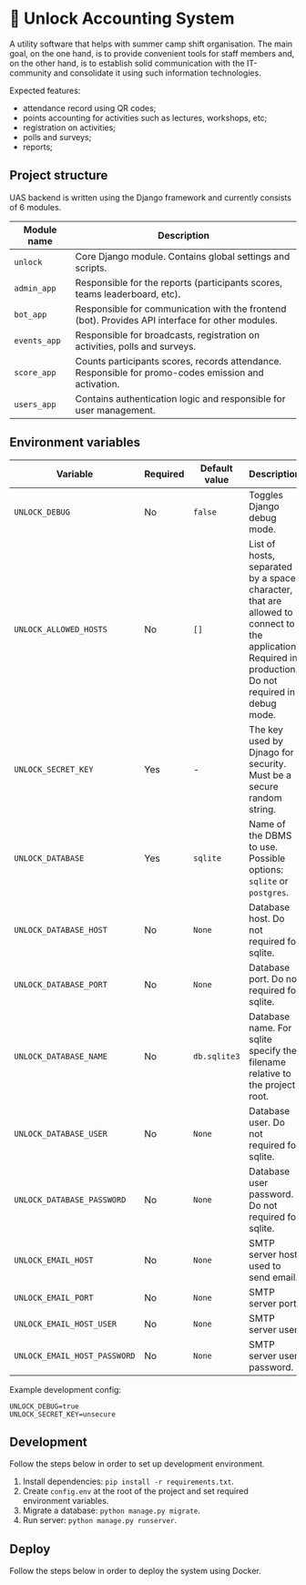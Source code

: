 # 🚀 Unlock Accounting System
A utility software that helps with summer camp shift organisation. 
The main goal, on the one hand, is to provide convenient tools for staff members and, 
on the other hand, is to establish solid communication with the IT-community 
and consolidate it using such information technologies.

Expected features:
- attendance record using QR codes;
- points accounting for activities such as lectures, workshops, etc;
- registration on activities;
- polls and surveys;
- reports;

## Project structure
UAS backend is written using the Django framework and currently consists 
of 6 modules.

| Module name | Description                                                                                         |
|-------------|-----------------------------------------------------------------------------------------------------|
| `unlock`      | Core Django module. Contains global settings and scripts.                                           |
| `admin_app`   | Responsible for the reports (participants scores, teams leaderboard, etc).                          |
| `bot_app`     | Responsible for communication with the frontend (bot). Provides API interface for other modules.    |
| `events_app`  | Responsible for broadcasts, registration on activities, polls and surveys.                          |
| `score_app`   | Counts participants scores, records attendance. Responsible for promo-codes emission and activation. |
| `users_app`   | Contains authentication logic and responsible for user management.                                  |

## Environment variables
| Variable                     | Required | Default value | Description                                                                                                                                           |
|------------------------------|----------|---------------|-------------------------------------------------------------------------------------------------------------------------------------------------------|
| `UNLOCK_DEBUG`               | No       | `false`       | Toggles Django debug mode.                                                                                                                            |
| `UNLOCK_ALLOWED_HOSTS`       | No       | `[]`          | List of hosts, separated by a space character, that are allowed to connect to the application. Required in production. Do not required in debug mode. |
| `UNLOCK_SECRET_KEY`          | Yes      | -             | The key used by Djnago for security. Must be a secure random string.                                                                                  |
| `UNLOCK_DATABASE`            | Yes      | `sqlite`      | Name of the DBMS to use. Possible options: `sqlite` or `postgres`.                                                                                    |
| `UNLOCK_DATABASE_HOST`       | No       | `None`        | Database host. Do not required for sqlite.                                                                                                            |
| `UNLOCK_DATABASE_PORT`       | No       | `None`        | Database port. Do not required for sqlite.                                                                                                            |
| `UNLOCK_DATABASE_NAME`       | No       | `db.sqlite3`  | Database name. For sqlite specify the filename relative to the project root.                                                                          |
| `UNLOCK_DATABASE_USER`       | No       | `None`        | Database user. Do not required for sqlite.                                                                                                            |
| `UNLOCK_DATABASE_PASSWORD`   | No       | `None`        | Database user password. Do not required for sqlite.                                                                                                   |
| `UNLOCK_EMAIL_HOST`          | No       | `None`        | SMTP server host used to send email.                                                                                                                  |
| `UNLOCK_EMAIL_PORT`          | No       | `None`        | SMTP server port.                                                                                                                                     |
| `UNLOCK_EMAIL_HOST_USER`     | No       | `None`        | SMTP server user.                                                                                                                                     |
| `UNLOCK_EMAIL_HOST_PASSWORD` | No       | `None`        | SMTP server user password.                                                                                                                            |


Example development config:
```
UNLOCK_DEBUG=true
UNLOCK_SECRET_KEY=unsecure
```


## Development
Follow the steps below in order to set up development environment.
1. Install dependencies: `pip install -r requirements.txt`.
2. Create `config.env` at the root of the project and set required environment variables.
3. Migrate a database: `python manage.py migrate`.
4. Run server: `python manage.py runserver`.


## Deploy
Follow the steps below in order to deploy the system using Docker.
